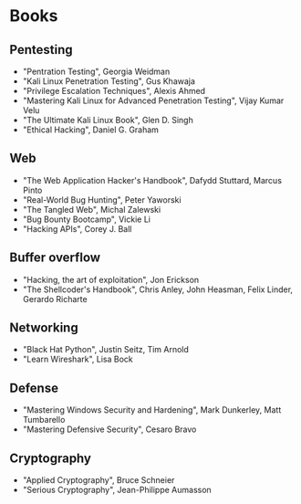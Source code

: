# Books

## Pentesting

- "Pentration Testing", Georgia Weidman
- "Kali Linux Penetration Testing", Gus Khawaja
- "Privilege Escalation Techniques", Alexis Ahmed
- "Mastering Kali Linux for Advanced Penetration Testing", Vijay Kumar Velu
- "The Ultimate Kali Linux Book", Glen D. Singh
- "Ethical Hacking", Daniel G. Graham

## Web

- "The Web Application Hacker's Handbook", Dafydd Stuttard, Marcus Pinto
- "Real-World Bug Hunting", Peter Yaworski
- "The Tangled Web", Michal Zalewski
- "Bug Bounty Bootcamp", Vickie Li
- "Hacking APIs", Corey J. Ball

## Buffer overflow

- "Hacking, the art of exploitation", Jon Erickson
- "The Shellcoder's Handbook", Chris Anley, John Heasman, Felix Linder, Gerardo Richarte

## Networking

- "Black Hat Python", Justin Seitz, Tim Arnold
- "Learn Wireshark", Lisa Bock

## Defense

- "Mastering Windows Security and Hardening", Mark Dunkerley, Matt Tumbarello
- "Mastering Defensive Security", Cesaro Bravo

## Cryptography

- "Applied Cryptography", Bruce Schneier
- "Serious Cryptography", Jean-Philippe Aumasson
